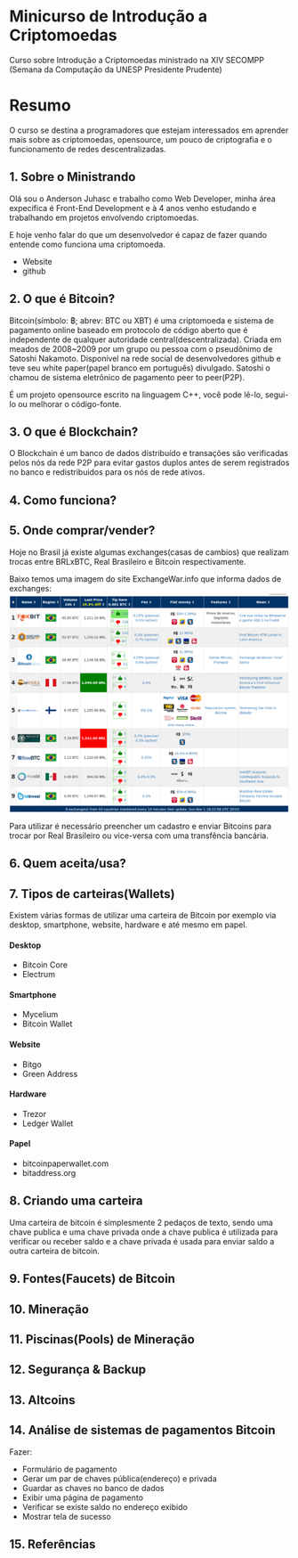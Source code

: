 # Minicurso de Introdução a Criptomoedas

Curso sobre Introdução a Criptomoedas ministrado na XIV SECOMPP (Semana da Computação da UNESP Presidente Prudente)

# Resumo

O curso se destina a programadores que estejam interessados em aprender mais sobre as criptomoedas, opensource, um pouco de criptografia e o funcionamento de redes descentralizadas.

## 1. Sobre o Ministrando

Olá sou o Anderson Juhasc e trabalho como Web Developer, minha área expecifica é Front-End Development e à 4 anos venho estudando e trabalhando em projetos envolvendo criptomoedas.

E hoje venho falar do que um desenvolvedor é capaz de fazer quando entende como funciona uma criptomoeda.

- Website
- github

## 2. O que é Bitcoin?

Bitcoin(símbolo: ฿; abrev: BTC ou XBT) é uma criptomoeda e sistema de pagamento online baseado em protocolo de código aberto que é independente de qualquer autoridade central(descentralizada). Criada em meados de 2008~2009 por um grupo ou pessoa com o pseudônimo de Satoshi Nakamoto. Disponível na rede social de desenvolvedores github e teve seu white paper(papel branco em português) divulgado. Satoshi o chamou de sistema eletrônico de pagamento peer to peer(P2P).

É um projeto opensource escrito na linguagem C++, você pode lê-lo, segui-lo ou melhorar o código-fonte.

## 3. O que é Blockchain?

O Blockchain é um banco de dados distribuído e transações são verificadas pelos nós da rede P2P para evitar gastos duplos antes de serem registrados no banco e redistribuidos para os nós de rede ativos.

## 4. Como funciona?

## 5. Onde comprar/vender?

Hoje no Brasil já existe algumas exchanges(casas de cambios) que realizam trocas entre BRLxBTC, Real Brasileiro e Bitcoin respectivamente.

Baixo temos uma imagem do site ExchangeWar.info que informa dados de exchanges:
![BTCBRL Exchange War 01-11-2015](/img/BTCBRL-Exchange-War-01-11-2015.png "BTCBRL Exchange War 01-11-2015")

Para utilizar é necessário preencher um cadastro e enviar Bitcoins para trocar por Real Brasileiro ou vice-versa com uma transfência bancária.

## 6. Quem aceita/usa?

## 7. Tipos de carteiras(Wallets)

Existem várias formas de utilizar uma carteira de Bitcoin por exemplo via desktop, smartphone, website, hardware e até mesmo em papel.

#### Desktop
- Bitcoin Core
- Electrum

#### Smartphone
- Mycelium
- Bitcoin Wallet

#### Website
- Bitgo
- Green Address

#### Hardware
- Trezor
- Ledger Wallet

#### Papel
- bitcoinpaperwallet.com
- bitaddress.org

## 8. Criando uma carteira

Uma carteira de bitcoin é simplesmente 2 pedaços de texto, sendo uma chave publica e uma chave privada onde a chave publica é utilizada para verificar ou receber saldo e a chave privada é usada para enviar saldo a outra carteira de bitcoin.

## 9. Fontes(Faucets) de Bitcoin

## 10. Mineração

## 11. Piscinas(Pools) de Mineração

## 12. Segurança & Backup

## 13. Altcoins

## 14. Análise de sistemas de pagamentos Bitcoin

Fazer:

- Formulário de pagamento
- Gerar um par de chaves pública(endereço) e privada
- Guardar as chaves no banco de dados
- Exibir uma página de pagamento
- Verificar se existe saldo no endereço exibido
- Mostrar tela de sucesso

## 15. Referências
